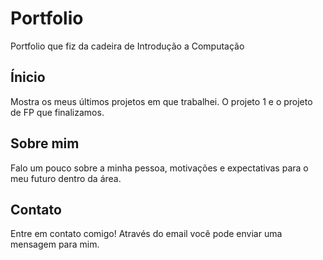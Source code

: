# Portfolio
Portfolio que fiz da cadeira de Introdução a Computação

## Ínicio
Mostra os meus últimos projetos em que trabalhei. O projeto 1 e o projeto de FP que finalizamos.

## Sobre mim
Falo um pouco sobre a minha pessoa, motivações e expectativas para o meu futuro dentro da área.

## Contato
Entre em contato comigo! Através do email você pode enviar uma mensagem para mim.
